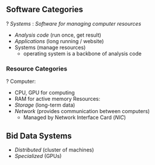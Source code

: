 ## Software Categories
?
*Systems* : *Software for managing computer resources*
- *Analysis code* (run once, get result)
- *Applications* (long running / website)
- Systems (manage resources)
	- operating system is a backbone of analysis code
### Resource Categories
?
Computer:
- CPU, GPU for computing
- RAM for active memory
Resources:
- *Storage* (long-term data)
- *Network* (provides communication between computers)
	- Managed by Network Interface Card (*NIC*)

## Bid Data Systems
- *Distributed* (cluster of machines)
- *Specialized* (GPUs)